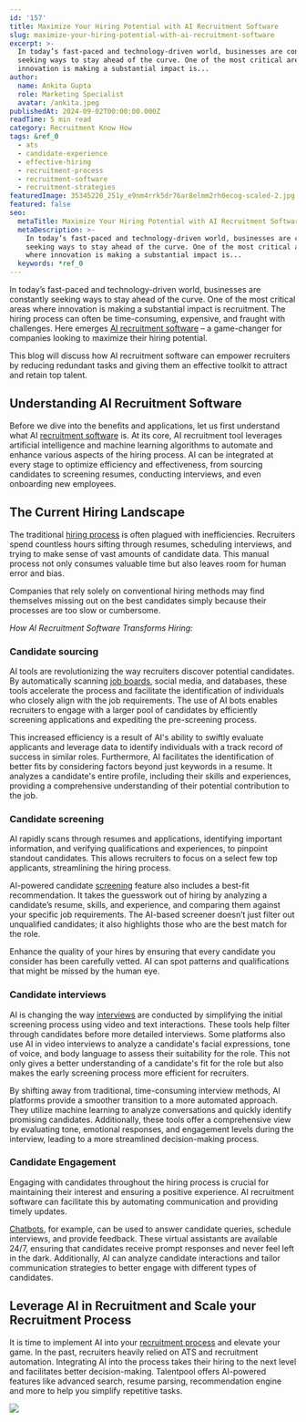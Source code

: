 ```yaml
---
id: '157'
title: Maximize Your Hiring Potential with AI Recruitment Software
slug: maximize-your-hiring-potential-with-ai-recruitment-software
excerpt: >-
  In today’s fast-paced and technology-driven world, businesses are constantly
  seeking ways to stay ahead of the curve. One of the most critical areas where
  innovation is making a substantial impact is...
author:
  name: Ankita Gupta
  role: Marketing Specialist
  avatar: /ankita.jpeg
publishedAt: 2024-09-02T00:00:00.000Z
readTime: 5 min read
category: Recruitment Know How
tags: &ref_0
  - ats
  - candidate-experience
  - effective-hiring
  - recruitment-process
  - recruitment-software
  - recruitment-strategies
featuredImage: 35345220_251y_e9nm4rrk5dr76ar8elmm2rh0ecog-scaled-2.jpg
featured: false
seo:
  metaTitle: Maximize Your Hiring Potential with AI Recruitment Software
  metaDescription: >-
    In today’s fast-paced and technology-driven world, businesses are constantly
    seeking ways to stay ahead of the curve. One of the most critical areas
    where innovation is making a substantial impact is...
  keywords: *ref_0
---
```


In today’s fast-paced and technology-driven world, businesses are constantly seeking ways to stay ahead of the curve. One of the most critical areas where innovation is making a substantial impact is recruitment. The hiring process can often be time-consuming, expensive, and fraught with challenges. Here emerges [AI recruitment software](https://www.thetalentpool.ai/best-ai-recruitment-software/ "AI recruitment software") – a game-changer for companies looking to maximize their hiring potential.

This blog will discuss how AI recruitment software can empower recruiters by reducing redundant tasks and giving them an effective toolkit to attract and retain top talent.

## Understanding AI Recruitment Software

Before we dive into the benefits and applications, let us first understand what AI [recruitment software](https://www.thetalentpool.ai/blogs/pros-and-cons-of-recruitment-software-for-high-growth-companies/ " recruitment software") is. At its core, AI recruitment tool leverages artificial intelligence and machine learning algorithms to automate and enhance various aspects of the hiring process. AI can be integrated at every stage to optimize efficiency and effectiveness, from sourcing candidates to screening resumes, conducting interviews, and even onboarding new employees.

## The Current Hiring Landscape

The traditional [hiring process](https://www.thetalentpool.ai/blogs/enhance-your-hiring-process-with-vendor-management-system/ "hiring process") is often plagued with inefficiencies. Recruiters spend countless hours sifting through resumes, scheduling interviews, and trying to make sense of vast amounts of candidate data. This manual process not only consumes valuable time but also leaves room for human error and bias.

Companies that rely solely on conventional hiring methods may find themselves missing out on the best candidates simply because their processes are too slow or cumbersome.

_How AI Recruitment Software Transforms Hiring:_

### Candidate sourcing

AI tools are revolutionizing the way recruiters discover potential candidates. By automatically scanning [job boards](https://www.thetalentpool.ai/blogs/our-2023-job-board-quick-guide-where-should-you-post/ "job boards"), social media, and databases, these tools accelerate the process and facilitate the identification of individuals who closely align with the job requirements. The use of AI bots enables recruiters to engage with a larger pool of candidates by efficiently screening applications and expediting the pre-screening process.

This increased efficiency is a result of AI's ability to swiftly evaluate applicants and leverage data to identify individuals with a track record of success in similar roles. Furthermore, AI facilitates the identification of better fits by considering factors beyond just keywords in a resume. It analyzes a candidate's entire profile, including their skills and experiences, providing a comprehensive understanding of their potential contribution to the job.

### Candidate screening

AI rapidly scans through resumes and applications, identifying important information, and verifying qualifications and experiences, to pinpoint standout candidates. This allows recruiters to focus on a select few top applicants, streamlining the hiring process.

AI-powered candidate [screening](https://www.thetalentpool.ai/blogs/resume-screening-for-precise-hiring-a-guide-for-recruiters/ "screening") feature also includes a best-fit recommendation. It takes the guesswork out of hiring by analyzing a candidate’s resume, skills, and experience, and comparing them against your specific job requirements. The AI-based screener doesn’t just filter out unqualified candidates; it also highlights those who are the best match for the role.

Enhance the quality of your hires by ensuring that every candidate you consider has been carefully vetted. AI can spot patterns and qualifications that might be missed by the human eye.

### Candidate interviews

AI is changing the way [interviews](https://www.thetalentpool.ai/blogs/8-tips-for-hiring-managers-to-interview-candidates/ "interviews ") are conducted by simplifying the initial screening process using video and text interactions. These tools help filter through candidates before more detailed interviews. Some platforms also use AI in video interviews to analyze a candidate's facial expressions, tone of voice, and body language to assess their suitability for the role. This not only gives a better understanding of a candidate's fit for the role but also makes the early screening process more efficient for recruiters.

By shifting away from traditional, time-consuming interview methods, AI platforms provide a smoother transition to a more automated approach. They utilize machine learning to analyze conversations and quickly identify promising candidates. Additionally, these tools offer a comprehensive view by evaluating tone, emotional responses, and engagement levels during the interview, leading to a more streamlined decision-making process.

### Candidate Engagement

Engaging with candidates throughout the hiring process is crucial for maintaining their interest and ensuring a positive experience. AI recruitment software can facilitate this by automating communication and providing timely updates.

[Chatbots](https://www.thetalentpool.ai/blogs/how-recruitment-chatbots-are-revolutionizing-the-talent-acquisition/ "Chatbots"), for example, can be used to answer candidate queries, schedule interviews, and provide feedback. These virtual assistants are available 24/7, ensuring that candidates receive prompt responses and never feel left in the dark. Additionally, AI can analyze candidate interactions and tailor communication strategies to better engage with different types of candidates.

## Leverage AI in Recruitment and Scale your Recruitment Process

It is time to implement AI into your [recruitment process](https://www.thetalentpool.ai/blogs/comprehensive-insight-into-the-end-to-end-recruitment-process/ "recruitment process") and elevate your game. In the past, recruiters heavily relied on ATS and recruitment automation. Integrating AI into the process takes their hiring to the next level and facilitates better decision-making. Talentpool offers AI-powered features like advanced search, resume parsing, recommendation engine and more to help you simplify repetitive tasks.

![](images/35345220_251y_e9nm4rrk5dr76ar8elmm2rh0ecog-1-1024x724.jpg)
